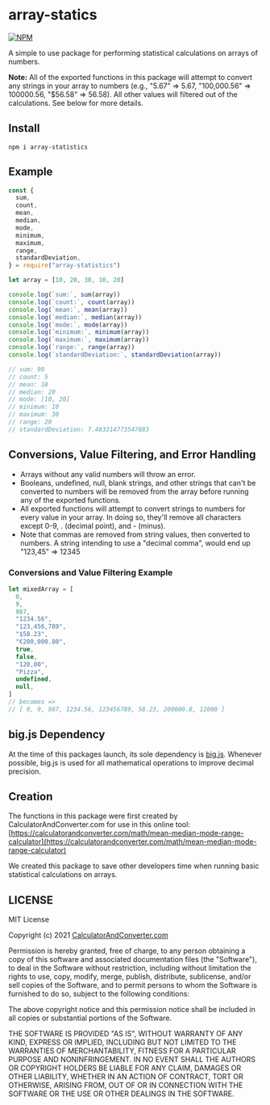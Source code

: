 # array-statics

[![NPM](https://nodei.co/npm/array-statistics.png)](https://nodei.co/npm/array-statistics/)

A simple to use package for performing statistical calculations on arrays of numbers.

**Note:** All of the exported functions in this package will attempt to convert any strings in your array to numbers (e.g., "5.67" => 5.67, "100,000.56" => 100000.56, "$56.58" => 56.58). All other values will filtered out of the calculations. See below for more details.

## Install

```
npm i array-statistics
```

## Example

```javascript
const {
  sum,
  count,
  mean,
  median,
  mode,
  minimum,
  maximum,
  range,
  standardDeviation,
} = require("array-statistics")

let array = [10, 20, 30, 10, 20]

console.log(`sum:`, sum(array))
console.log(`count:`, count(array))
console.log(`mean:`, mean(array))
console.log(`median:`, median(array))
console.log(`mode:`, mode(array))
console.log(`minimum:`, minimum(array))
console.log(`maximum:`, maximum(array))
console.log(`range:`, range(array))
console.log(`standardDeviation:`, standardDeviation(array))

// sum: 90
// count: 5
// mean: 18
// median: 20
// mode: [10, 20]
// minimum: 10
// maximum: 30
// range: 20
// standardDeviation: 7.483314773547883
```

## Conversions, Value Filtering, and Error Handling

- Arrays without any valid numbers will throw an error.
- Booleans, undefined, null, blank strings, and other strings that can't be converted to numbers will be removed from the array before running any of the exported functions.
- All exported functions will attempt to convert strings to numbers for every value in your array. In doing so, they'll remove all characters except 0-9, . (decimal point), and - (minus).
- Note that commas are removed from string values, then converted to numbers. A string intending to use a "decimal comma", would end up "123,45" => 12345

### Conversions and Value Filtering Example

```javascript
let mixedArray = [
  0,
  9,
  987,
  "1234.56",
  "123,456,789",
  "$58.23",
  "€200,000.80",
  true,
  false,
  "120,00",
  "Pizza",
  undefined,
  null,
]
// becomes =>
// [ 0, 9, 987, 1234.56, 123456789, 58.23, 200000.8, 12000 ]
```

## big.js Dependency

At the time of this packages launch, its sole dependency is [big.js](https://www.npmjs.com/package/big.js?activeTab=readme). Whenever possible, big.js is used for all mathematical operations to improve decimal precision.

## Creation

The functions in this package were first created by CalculatorAndConverter.com for use in this online tool: [https://calculatorandconverter.com/math/mean-median-mode-range-calculator](https://calculatorandconverter.com/math/mean-median-mode-range-calculator)

We created this package to save other developers time when running basic statistical calculations on arrays.

## LICENSE

MIT License

Copyright (c) 2021 [CalculatorAndConverter.com](https://calculatorandconverter.com/)

Permission is hereby granted, free of charge, to any person obtaining a copy
of this software and associated documentation files (the "Software"), to deal
in the Software without restriction, including without limitation the rights
to use, copy, modify, merge, publish, distribute, sublicense, and/or sell
copies of the Software, and to permit persons to whom the Software is
furnished to do so, subject to the following conditions:

The above copyright notice and this permission notice shall be included in all
copies or substantial portions of the Software.

THE SOFTWARE IS PROVIDED "AS IS", WITHOUT WARRANTY OF ANY KIND, EXPRESS OR
IMPLIED, INCLUDING BUT NOT LIMITED TO THE WARRANTIES OF MERCHANTABILITY,
FITNESS FOR A PARTICULAR PURPOSE AND NONINFRINGEMENT. IN NO EVENT SHALL THE
AUTHORS OR COPYRIGHT HOLDERS BE LIABLE FOR ANY CLAIM, DAMAGES OR OTHER
LIABILITY, WHETHER IN AN ACTION OF CONTRACT, TORT OR OTHERWISE, ARISING FROM,
OUT OF OR IN CONNECTION WITH THE SOFTWARE OR THE USE OR OTHER DEALINGS IN THE
SOFTWARE.
